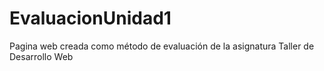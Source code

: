 # EvaluacionUnidad1
Pagina web creada como método de evaluación de la asignatura Taller de Desarrollo Web
